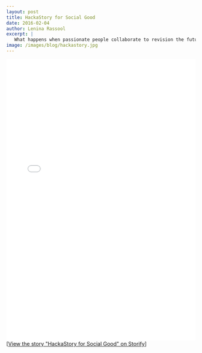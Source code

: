 ```yaml
---
layout: post
title: HackaStory for Social Good
date: 2016-02-04
author: Lenina Rassool
excerpt: |
   What happens when passionate people collaborate to revision the future of storytelling
image: /images/blog/hackastory.jpg
---
```


<div class="storify"><iframe src="//storify.com/Code4SA/hackastory-for-social-good/embed?border=false" width="100%" height="750" frameborder="no" allowtransparency="true"></iframe><script src="//storify.com/Code4SA/hackastory-for-social-good.js?border=false"></script><noscript>[<a href="//storify.com/Code4SA/hackastory-for-social-good" target="_blank">View the story "HackaStory for Social Good" on Storify</a>]</noscript></div>